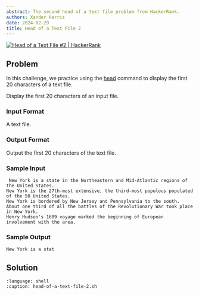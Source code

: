 ```yaml
---
abstract: The second head of a text file problem from HackerRank.
authors: Xander Harris
date: 2024-02-29
title: Head of a Text File 2
---
```


[![Head of a Text File #2 | HackerRank](https://img.shields.io/badge/Head%20of%20a%20Text%20File%202-green?style=for-the-badge&logo=hackerrank&label=HackerRank)](https://www.hackerrank.com/challenges/text-processing-head-2/)

## Problem

In this challenge, we practice using the [head](https://www.mankier.com/1/head)
command to display the first $20$ characters of a text file.

Display the first $20$ characters of an input file.

### Input Format

A text file.

### Output Format

Output the first $20$ characters of the text file.

### Sample Input

```{card} Sample Input
 New York is a state in the Northeastern and Mid-Atlantic regions of the United States.
New York is the 27th-most extensive, the third-most populous populated of the 50 United States.
New York is bordered by New Jersey and Pennsylvania to the south.
About one third of all the battles of the Revolutionary War took place in New York.
Henry Hudson's 1609 voyage marked the beginning of European involvement with the area.
```

### Sample Output

```{card} Sample Output
New York is a stat
```

## Solution

```{literalinclude} head-of-a-text-file-2.sh
:language: shell
:caption: head-of-a-text-file-2.sh
```

```{index} text; first 20 characters
```
